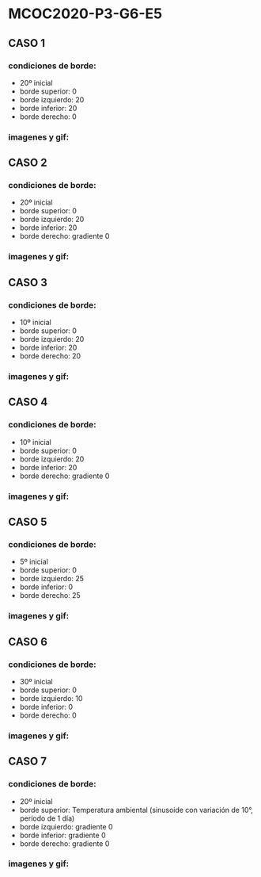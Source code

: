 # MCOC2020-P3-G6-E5

## CASO 1
### condiciones de borde:
  * 20º inicial
  * borde superior: 0
  * borde izquierdo: 20
  * borde inferior: 20 
  * borde derecho: 0
### imagenes y gif:
 
## CASO 2
### condiciones de borde:
  * 20º inicial
  * borde superior: 0
  * borde izquierdo: 20
  * borde inferior: 20
  * borde derecho: gradiente 0
### imagenes y gif:
  
## CASO 3
### condiciones de borde:
  * 10º inicial
  * borde superior: 0
  * borde izquierdo: 20
  * borde inferior: 20
  * borde derecho: 20
### imagenes y gif:
  
## CASO 4
### condiciones de borde:
  * 10º inicial
  * borde superior: 0
  * borde izquierdo: 20
  * borde inferior: 20
  * borde derecho: gradiente 0
### imagenes y gif:
  
## CASO 5
### condiciones de borde:
  * 5º inicial
  * borde superior: 0
  * borde izquierdo: 25
  * borde inferior: 0
  * borde derecho: 25
### imagenes y gif:
  
## CASO 6
### condiciones de borde:
  * 30º inicial
  * borde superior: 0
  * borde izquierdo: 10
  * borde inferior: 0
  * borde derecho: 0
### imagenes y gif:
  
## CASO 7
### condiciones de borde:
  * 20º inicial
  * borde superior: Temperatura ambiental (sinusoide con variación de 10°, período de 1 día)
  * borde izquierdo: gradiente 0
  * borde inferior: gradiente 0
  * borde derecho: gradiente 0
### imagenes y gif:
